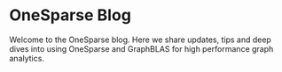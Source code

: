 # OneSparse Blog

Welcome to the OneSparse blog. Here we share updates, tips and deep
dives into using OneSparse and GraphBLAS for high performance graph
analytics.
